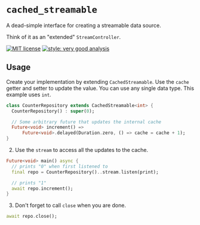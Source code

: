 # `cached_streamable`

A dead-simple interface for creating a streamable data source.

Think of it as an "extended" `StreamController`.

[![MIT license](https://img.shields.io/badge/license-MIT-blue)](https://opensource.org/licenses/MIT)
[![style: very good analysis][very_good_analysis_badge]][very_good_analysis_link]

## Usage

Create your implementation by extending `CachedStreamable`.
Use the `cache` getter and setter to update the value.
You can use any single data type. This example uses `int`.

```dart
class CounterRepository extends CachedStreamable<int> {
  CounterRepository() : super(0);

  // Some arbitrary future that updates the internal cache
  Future<void> increment() =>
      Future<void>.delayed(Duration.zero, () => cache = cache + 1);
}
```

2. Use the `stream` to access all the updates to the cache.

```dart
Future<void> main() async {
  // prints "0" when first listened to
  final repo = CounterRepository()..stream.listen(print);

  // prints "1"
  await repo.increment();
}
```

3. Don't forget to call `close` when you are done.

```dart
await repo.close();
```

[very_good_analysis_badge]: https://img.shields.io/badge/style-very_good_analysis-B22C89.svg
[very_good_analysis_link]: https://pub.dev/packages/very_good_analysis
